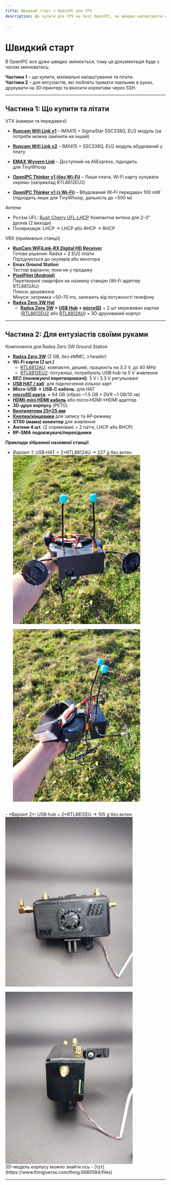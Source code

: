 ```yaml
---
title: Швидкий старт з OpenIPC для FPV
description: Що купити для FPV на базі OpenIPC, як швидко налаштувати камеру, VRX та наземну станцію для перших польотів

---
```


# Швидкий старт

В OpenIPC все дуже швидко змінюється, тому ця документація буде з часом змінюватись:

**Частина 1** – що купити, мінімальні налаштування та літати.<br>
**Частина 2** – для ентузіастів, які люблять тримати паяльник в руках, друкувати на 3D‑принтері та вносити корективи через SSH.

---

## Частина 1: Що купити та літати

VTX (камери та передавачі)

- **[Runcam Wifi Link v1](vtx/runcamwifilink.md)** – IMX415 + SigmaStar SSC338Q, EU2 модуль (за потреби можна замінити на інший)

- **[Runcam Wifi Link v2](vtx/runcamwifilinkv2.md)** – IMX415 + SSC338Q, EU2 модуль вбудований у плату

- **[EMAX Wyvern Link](vtx/emaxwyvernlink.md)** – Доступний на AliExpress, підходить для TinyWhoop

- **[OpenIPC Thinker v1 (без Wi‑Fi)](vtx/thinkerv1-nowifi.md)** – Лише плата, Wi‑Fi карту купувати окремо (наприклад RTL8812EU2)

- **[OpenIPC Thinker v1 (з Wi‑Fi)](vtx/thinkerv1-withwifi.md)** – Вбудований Wi‑Fi передавач 100 mW (підходить лише для TinyWhoop, дальність до ~500 м)


Антени

- Роз’єм UFL: 
[Rush Cherry UFL‑LHCP](https://vi.aliexpress.com/item/4000201021654.html?spm=a2g0o.order_list.order_list_main.52.400d1802RMwysw&gatewayAdapt=glo2vnm)
Компактна антена для 2–3" дронів (2 виходи)
- Поляризація: LHCP → LHCP або RHCP → RHCP

VRX (приймальні станції)

- **[RunCam WiFiLink‑RX Digital HD Receiver](https://shop.runcam.com/runcam-wifilink-rx/)** <br>
Готове рішення: Radxa + 2 EU2 плати <br>
Під’єднується до окулярів або монітора
- **Emax Ground Station**<br>
Тестові варіанти, поки не у продажу
- **[PixelPilot (Android)](https://github.com/OpenIPC/PixelPilot/releases)**<br>
Перетворює смартфон на наземну станцію (Wi‑Fi адаптер RTL8812AU)<br>
Плюси: дешевизна  
Мінуси: затримка ~50–70 ms, залежить від потужності телефону
- **[Radxa Zero 3W Hat](https://store.openipc.org/OpenIPC-Bonnet-v1-0-p738525070)**
  - **[Radxa Zero 3W](https://shop.allnetchina.cn/collections/rock-3/products/copy-of-radxa-zero-3w?variant=48051150717244) + [USB Hub](https://www.aliexpress.com/item/1005007935543635.html?spm=a2g0o.order_list.order_list_main.25.e47318028MlJFF) + [microSD](https://www.itbox.ua/ua/product/Karta_pam_yati_Samsung_Misro-SDXC_memory_card_64GB_C10_UHS-I_R130MB_s_Evo_Plus_SD_MB-MC64KA_EU-p1000286/)** + 2 
  шт мережевих картки ([RTL8812EU2](https://vi.aliexpress.com/item/1005006869601109.html?spm=a2g0o.order_list.order_list_main.162.400d1802RMwysw&gatewayAdapt=glo2vnm) або [RTL8812AU](https://www.aliexpress.com/item/1005006845799671.html?spm=a2g0o.detail.pcDetailTopMoreOtherSeller.4.39a5JzpRJzpRR6&gps-id=pcDetailTopMoreOtherSeller&scm=1007.40000.327270.0&scm_id=1007.40000.327270.0&scm-url=1007.40000.327270.0&pvid=c35349de-3fbe-430e-901e-1a4e47fbe353&_t=gps-id%3ApcDetailTopMoreOtherSeller%2Cscm-url%3A1007.40000.327270.0%2Cpvid%3Ac35349de-3fbe-430e-901e-1a4e47fbe353%2Ctpp_buckets%3A668%232846%238115%232000&pdp_npi=4%40dis%21USD%2110.26%216.98%21%21%2110.26%216.98%21%40210385a817302099432804513e8da5%2112000038495776113%21rec%21UA%21135267971%21XZ&utparam-url=scene%3ApcDetailTopMoreOtherSeller%7Cquery_from%3A&gatewayAdapt=vnm2glo)) + 3D‑друкований корпус

---

## Частина 2: Для ентузіастів своїми руками

 Компоненти для Radxa Zero 3W Ground Station

- **[Radxa Zero 3W](https://shop.allnetchina.cn/collections/rock-3/products/copy-of-radxa-zero-3w?variant=48051150717244)** (2 GB, без eMMC, з header)
- **Wi‑Fi карти (2 шт.)**
  - [RTL8812AU](https://vi.aliexpress.com/item/1005006845799671.html?spm=a2g0o.detail.pcDetailTopMoreOtherSeller.4.39a5JzpRJzpRR6&gps-id=pcDetailTopMoreOtherSeller&scm=1007.40000.327270.0&scm_id=1007.40000.327270.0&scm-url=1007.40000.327270.0&pvid=c35349de-3fbe-430e-901e-1a4e47fbe353&_t=gps-id%3ApcDetailTopMoreOtherSeller%2Cscm-url%3A1007.40000.327270.0%2Cpvid%3Ac35349de-3fbe-430e-901e-1a4e47fbe353%2Ctpp_buckets%3A668%232846%238115%232000&pdp_npi=4%40dis%21USD%2110.26%216.98%21%21%2110.26%216.98%21%40210385a817302099432804513e8da5%2112000038495776113%21rec%21UA%21135267971%21XZ&utparam-url=scene%3ApcDetailTopMoreOtherSeller%7Cquery_from%3A&gatewayAdapt=glo2vnm): компактні, дешеві, працюють на 3.3 V, до 40 MHz
  - [RTL8812EU2](https://vi.aliexpress.com/item/1005006869601109.html?spm=a2g0o.order_list.order_list_main.162.400d1802RMwysw&gatewayAdapt=glo2vnm): потужніші, потребують USB‑hub та 5 V живлення
- **BEC (понижуючі перетворювачі)**: 5 V і 3.3 V регульовані
- **[USB HAT / хаб](https://www.aliexpress.com/item/1005007935543635.html?spm=a2g0o.order_list.order_list_main.51.57101802yWFN0z)**: для підключення кількох карт
- **Micro-USB → USB‑C кабель**: для HAT
- **[microSD карта](https://www.itbox.ua/ua/product/Karta_pam_yati_Samsung_Misro-SDXC_memory_card_64GB_C10_UHS-I_R130MB_s_Evo_Plus_SD_MB-MC64KA_EU-p1000286/)**: ≥ 64 GB (образ ~1.5 GB + DVR ~1 GB/10 хв)
- **[HDMI‑mini HDMI кабель](https://www.aliexpress.com/item/1005005941468774.html?spm=a2g0o.order_list.order_list_main.23.400d1802RMwysw)** або micro‑HDMI→HDMI адаптер
- **3D‑друк корпусу** (PETG)
- **[Вентилятори 25×25 мм](https://www.aliexpress.com/item/1005006523861888.html?spm=a2g0o.order_list.order_list_main.5.73271802wmRLX6)**
- **[Кнопки/кінцевики](https://gfashop.com.ua/ua/p2137785051-mikropereklyuchatel-kontsevoj-kw10.html?source=merchant_center&gad_source=1&gbraid=0AAAAAocjCkCAn_4-BLOcSztkOgFpdc2ei&gclid=Cj0KCQjw_JzABhC2ARIsAPe3ynrcIj_3JLcHAqjhgLDiVNFJhSfRCweJMoTWnR3XIouE41VMSRKMJRgaAlJaEALw_wcB)** для запису та AP‑режиму
- **XT60 (мама) конектор** для живлення
- **Антени 4 шт.** (2 спрямовані + 2 патчі, LHCP або RHCP)
- **RP‑SMA подовжувачі/перехідники**

 **Приклади зібранної наземної станції**

- *Варіант 1*: USB‑HAT + 2×RTL8812AU → 227 g без антен  
  <div style="display: flex; gap: 1rem; flex-wrap: wrap;">
    <img src="/images/vrx_radxa1.png" alt="Варіант 1 — вид спереду" width="400" />
    <img src="/images/vrx_radxa1-1.png" alt="Варіант 1 — вид сбоку" width="400" />
  </div>  
<br>
- *Варіант 2*: USB‑hub + 2×RTL8812EU → 105 g без антен  
  <div style="display: flex; gap: 1rem; flex-wrap: wrap;">
    <img src="/images/vrx_radxa2.png" alt="Варіант 2 — вид спереду" width="400" />
    <img src="/images/vrx_radxa2-2.png" alt="Варіант 2 — вид сбоку" width="400" />
  </div>
3D-модель корпусу можно знайти ось  - [тут](https://www.thingiverse.com/thing:6680584/files)

---





